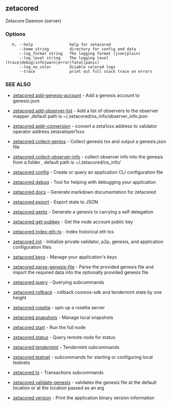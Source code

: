 ## zetacored

Zetacore Daemon (server)

### Options

```
  -h, --help                help for zetacored
      --home string         directory for config and data 
      --log_format string   The logging format (json|plain) 
      --log_level string    The logging level (trace|debug|info|warn|error|fatal|panic) 
      --log_no_color        Disable colored logs
      --trace               print out full stack trace on errors
```

### SEE ALSO

* [zetacored add-genesis-account](zetacored_add-genesis-account.md)	 - Add a genesis account to genesis.json
* [zetacored add-observer-list](zetacored_add-observer-list.md)	 - Add a list of observers to the observer mapper ,default path is ~/.zetacored/os_info/observer_info.json
* [zetacored addr-conversion](zetacored_addr-conversion.md)	 - convert a zeta1xxx address to validator operator address zetavaloper1xxx
* [zetacored collect-gentxs](zetacored_collect-gentxs.md)	 - Collect genesis txs and output a genesis.json file
* [zetacored collect-observer-info](zetacored_collect-observer-info.md)	 - collect observer info into the genesis from a folder , default path is ~/.zetacored/os_info/ 

* [zetacored config](zetacored_config.md)	 - Create or query an application CLI configuration file
* [zetacored debug](zetacored_debug.md)	 - Tool for helping with debugging your application
* [zetacored docs](zetacored_docs.md)	 - Generate markdown documentation for zetacored
* [zetacored export](zetacored_export.md)	 - Export state to JSON
* [zetacored gentx](zetacored_gentx.md)	 - Generate a genesis tx carrying a self delegation
* [zetacored get-pubkey](zetacored_get-pubkey.md)	 - Get the node account public key
* [zetacored index-eth-tx](zetacored_index-eth-tx.md)	 - Index historical eth txs
* [zetacored init](zetacored_init.md)	 - Initialize private validator, p2p, genesis, and application configuration files
* [zetacored keys](zetacored_keys.md)	 - Manage your application's keys
* [zetacored parse-genesis-file](zetacored_parse-genesis-file.md)	 - Parse the provided genesis file and import the required data into the optionally provided genesis file
* [zetacored query](zetacored_query.md)	 - Querying subcommands
* [zetacored rollback](zetacored_rollback.md)	 - rollback cosmos-sdk and tendermint state by one height
* [zetacored rosetta](zetacored_rosetta.md)	 - spin up a rosetta server
* [zetacored snapshots](zetacored_snapshots.md)	 - Manage local snapshots
* [zetacored start](zetacored_start.md)	 - Run the full node
* [zetacored status](zetacored_status.md)	 - Query remote node for status
* [zetacored tendermint](zetacored_tendermint.md)	 - Tendermint subcommands
* [zetacored testnet](zetacored_testnet.md)	 - subcommands for starting or configuring local testnets
* [zetacored tx](zetacored_tx.md)	 - Transactions subcommands
* [zetacored validate-genesis](zetacored_validate-genesis.md)	 - validates the genesis file at the default location or at the location passed as an arg
* [zetacored version](zetacored_version.md)	 - Print the application binary version information

